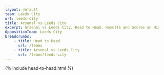 ```yaml
---
layout: default
team: Leeds City
url: leeds-city
title: Arsenal vs Leeds City
excerpt: Arsenal vs Leeds City, Head to Head, Results and Scores on History of Arsenal Football Club
OppositionTeam: Leeds City
breadcrumbs:
    - title: Head to Head
      url: /teams
    - title: Arsenal vs Leeds City
      url: /teams/leeds-city
---
```


{% include head-to-head.html %}